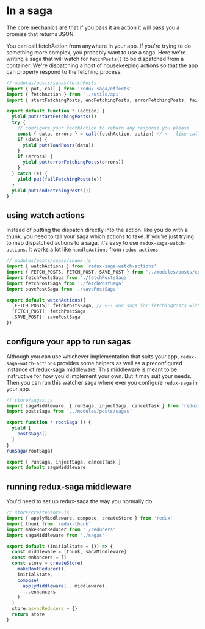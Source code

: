 # In a saga
The core mechanics are that if you pass it an action it will pass you a promise that returns JSON.

You can call fetchAction from anywhere in your app.  If you're trying to do something more complex, you probably want to use a saga. Here we're writing a saga that will watch for `fetchPosts()` to be dispatched from a container. We're dispatching a host of housekeeping actions so that the app can properly respond to the fetching process.

```js
// modules/posts/sagas/fetchPosts
import { put, call } from 'redux-saga/effects'
import { fetchAction } from '../utils/api'
import { startFetchingPosts, endFetchingPosts, errorFetchingPosts, failFetchingPosts, loadPosts } from '../actions'

export default function * (action) {
  yield put(startFetchingPosts())
  try {
    // configure your fecthAction to return any response you please
    const { data, errors } = call(fetchAction, action) // <-- like calling a function that returns a promise
    if (data) {
      yield put(loadPosts(data))
    }
    if (errors) {
      yield put(errorFetchingPosts(errors))
    }
  } catch (e) {
    yield put(failFetchingPosts(e))
  }
  yield put(endFetchingPosts())
}
```

## using watch actions
Instead of putting the dispatch directly into the action. like you do with a thunk, you need to tall your saga which actions to take. If you're just trying to map dispatched actions to a saga, it's easy to use `redux-saga-watch-actions`. It works a lot like `handleActions` from `redux-actions`.

```js
// modules/posts/sagas/index.js
import { watchActions } from 'redux-saga-watch-actions'
import { FETCH_POSTS, FETCH_POST, SAVE_POST } from '../modules/posts/constants'
import fetchPostsSaga from './fetchPostsSaga'
import fetchPostSaga from './fetchPostSaga'
import savePostSaga from './savePostSaga'

export default watchActions({
  [FETCH_POSTS]: fetchPostsSaga, // <-- our saga for fetchingPosts with fetchAction
  [FETCH_POST]: fetchPostSaga,
  [SAVE_POST]: savePostSaga
})
```

## configure your app to run sagas
Although you can use whichever implementation that suits your app, `redux-saga-watch-actions` provides some helpers as well as a preconfigured instance of redux-saga middleware. This middleware is meant to be instructive for how you'd implement your own. But it may suit your needs. Then you can run this watcher saga where ever you configure `redux-saga` in your app.

```js
// store/sagas.js
import sagaMiddleware, { runSaga, injectSaga, cancelTask } from 'redux-saga-watch-actions/lib/middleware'
import postsSaga from '../modules/posts/sagas'

export function * rootSaga () {
  yield [
    postsSaga()
  ]
}
runSaga(rootSaga)

export { runSaga, injectSaga, cancelTask }
export default sagaMiddleware
```

## running redux-saga middleware
You'd need to set up redux-saga the way you normally do.

```js
// store/createStore.js
import { applyMiddleware, compose, createStore } from 'redux'
import thunk from 'redux-thunk'
import makeRootReducer from './reducers'
import sagaMiddleware from './sagas'

export default (initialState = {}) => {
  const middleware = [thunk, sagaMiddleware]
  const enhancers = []
  const store = createStore(
    makeRootReducer(),
    initialState,
    compose(
      applyMiddleware(...middleware),
      ...enhancers
    )
  )
  store.asyncReducers = {}
  return store
}

```
